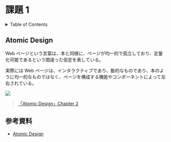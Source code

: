 # 課題 1

<!-- START doctoc generated TOC please keep comment here to allow auto update -->
<!-- DON'T EDIT THIS SECTION, INSTEAD RE-RUN doctoc TO UPDATE -->
<details>
<summary>Table of Contents</summary>

- [Atomic Design](#atomic-design)
- [参考資料](#%E5%8F%82%E8%80%83%E8%B3%87%E6%96%99)

</details>
<!-- END doctoc generated TOC please keep comment here to allow auto update -->

## Atomic Design

Web ページという言葉は、本と同様に、ページが均一的で孤立しており、定量化可能であるという間違った仮定を表している。

実際には Web ページは、インタラクティブであり、動的なものであり、本のように均一的なものではなく、ページを構成する機能やコンポーネントによって左右されている。

![](https://atomicdesign.bradfrost.com/images/content/atomic-design-process.png)

> [「Atomic Design」Chapter 2](https://atomicdesign.bradfrost.com/chapter-2/#the-atomic-design-methodology)

## 参考資料

- [Atomic Design](https://atomicdesign.bradfrost.com/table-of-contents/)
